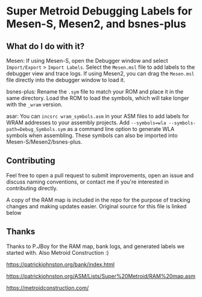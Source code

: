 
# Super Metroid Debugging Labels for Mesen-S, Mesen2, and bsnes-plus

## What do I do with it?

Mesen: If using Mesen-S, open the Debugger window and select `Import/Export` > `Import Labels`. Select the `Mesen.msl` file to add labels to the debugger view and trace logs. If using Mesen2, you can drag the `Mesen.msl` file directly into the debugger window to load it.

bsnes-plus: Rename the `.sym` file to match your ROM and place it in the same directory. Load the ROM to load the symbols, which will take longer with the `_wram` version.

asar: You can `incsrc wram_symbols.asm` in your ASM files to add labels for WRAM addresses to your assembly projects. Add `--symbols=wla --symbols-path=Debug_Symbols.sym` as a command line option to generate WLA symbols when assembling. These symbols can also be imported into Mesen-S/Mesen2/bsnes-plus.


## Contributing

Feel free to open a pull request to submit improvements, open an issue and discuss naming conventions, or contact me if you're interested in contributing directly.

A copy of the RAM map is included in the repo for the purpose of tracking changes and making updates easier. Original source for this file is linked below


## Thanks

Thanks to P.JBoy for the RAM map, bank logs, and generated labels we started with. Also Metroid Construction :)

https://patrickjohnston.org/bank/index.html

https://patrickjohnston.org/ASM/Lists/Super%20Metroid/RAM%20map.asm

https://metroidconstruction.com/
